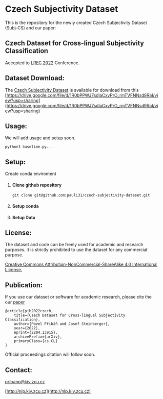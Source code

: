 # Czech Subjectivity Dataset

This is the repository for the newly created Czech Subjectivity Dataset (Subj-CS) and our paper:

## Czech Dataset for Cross-lingual Subjectivity Classification

Accepted to [LREC 2022](https://lrec2022.lrec-conf.org/) Conference.


Dataset Download:
--------
The [Czech Subjectivity Dataset](https://drive.google.com/file/d/1R0bPPWJ7sdIaCxyPrO_rmTVFNNsd9RaI/view?usp=sharing) is available for download from this
[https://drive.google.com/file/d/1R0bPPWJ7sdIaCxyPrO_rmTVFNNsd9RaI/view?usp=sharing](https://drive.google.com/file/d/1R0bPPWJ7sdIaCxyPrO_rmTVFNNsd9RaI/view?usp=sharing)

Usage:
--------
We will add usage and setup soon.
```
python3 baseline.py...
```

Setup:
--------

Create conda enviroment

1) #### Clone github repository 
   ```
   git clone git@github.com:pauli31/czech-subjectivity-dataset.git
   ```
2) #### Setup conda
    
3) #### Setup Data
   
   
 

License:
--------
The dataset and code can be freely used for academic and research purposes.
It is strictly prohibited to use the dataset for any commercial purpose.

[Creative Commons Attribution-NonCommercial-ShareAlike 4.0 International License.](https://creativecommons.org/licenses/by-nc-sa/4.0/)

Publication:
--------

If you use our dataset or software for academic research, please cite the our [paper](https://arxiv.org/abs/2204.13915)

```
@article{pib2022czech,
    title={Czech Dataset for Cross-lingual Subjectivity Classification},
    author={Pavel Přibáň and Josef Steinberger},
    year={2022},
    eprint={2204.13915},
    archivePrefix={arXiv},
    primaryClass={cs.CL}
}
```

Official proceedings citation will follow soon.

Contact:
--------
pribanp@kiv.zcu.cz

[http://nlp.kiv.zcu.cz](http://nlp.kiv.zcu.cz)

